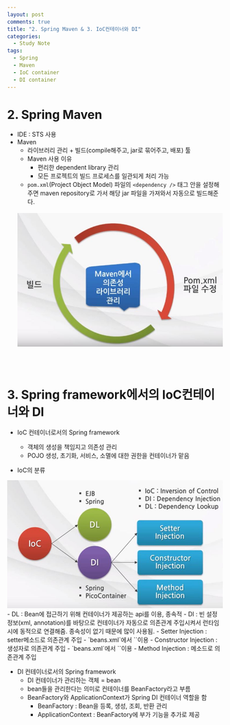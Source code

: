 ```yaml
---
layout: post
comments: true
title: "2. Spring Maven & 3. IoC컨테이너와 DI"
categories:
  - Study Note
tags:
  - Spring
  - Maven
  - IoC container
  - DI container
---
```

# 2. Spring Maven

- IDE : STS 사용
- Maven
    - 라이브러리 관리 + 빌드(compile해주고, jar로 묶어주고, 배포) 툴
    - Maven 사용 이유
        - 편리한 dependent library 관리
        - 모든 프로젝트의 빌드 프로세스를 일관되게 처리 가능
    - `pom.xml`(Project Object Model) 파일의 `<dependency />` 태그 안을 설정해주면 maven repository로 가서 해당 jar 파일을 가져와서 자동으로 빌드해준다.
    <br>
    <img src="images/spring2.JPG" />

<br>
<br>

# 3. Spring framework에서의 IoC컨테이너와 DI

- IoC 컨테이너로서의 Spring framework
    - 객체의 생성을 책임지고 의존성 관리
    - POJO 생성, 초기화, 서비스, 소멸에 대한 권한을 컨테이너가 맡음

- IoC의 분류
<img src="images/spring3.JPG" />
<br>
    - DL : Bean에 접근하기 위해 컨테이너가 제공하는 api를 이용, 종속적
    - DI : 빈 설정 정보(xml, annotation)를 바탕으로 컨테이너가 자동으로 의존관계 주입시켜서 런타임시에 동적으로 연결해줌. 종속성이 없기 때문에 많이 사용됨.
        - Setter Injection : setter메소드로 의존관계 주입
            - `beans.xml`에서 `<property />`이용
        - Constructor Injection : 생성자로 의존관계 주입
            - `beans.xml`에서 `<constructor-arg />`이용
        - Method Injection : 메소드로 의존관계 주입  

- DI 컨테이너로서의 Spring framework
    - DI 컨테이너가 관리하는 객체 = bean
    - bean들을 관리한다는 의미로 컨테이너를 BeanFactory라고 부름
    - BeanFactory와 ApplicationContext가 Spring DI 컨테이너 역할을 함
        - BeanFactory : Bean을 등록, 생성, 조회, 반환 관리
        - ApplicationContext : BeanFactory에 부가 기능을 추가로 제공 